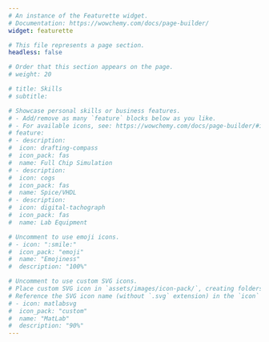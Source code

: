 ```yaml
---
# An instance of the Featurette widget.
# Documentation: https://wowchemy.com/docs/page-builder/
widget: featurette

# This file represents a page section.
headless: false

# Order that this section appears on the page.
# weight: 20

# title: Skills
# subtitle:

# Showcase personal skills or business features.
# - Add/remove as many `feature` blocks below as you like.
# - For available icons, see: https://wowchemy.com/docs/page-builder/#icons
# feature:
# - description: 
#  icon: drafting-compass
#  icon_pack: fas
#  name: Full Chip Simulation
# - description: 
#  icon: cogs
#  icon_pack: fas
#  name: Spice/VHDL
# - description:
#  icon: digital-tachograph
#  icon_pack: fas
#  name: Lab Equipment

# Uncomment to use emoji icons.
# - icon: ":smile:"
#  icon_pack: "emoji"
#  name: "Emojiness"
#  description: "100%"  

# Uncomment to use custom SVG icons.
# Place custom SVG icon in `assets/images/icon-pack/`, creating folders if necessary.
# Reference the SVG icon name (without `.svg` extension) in the `icon` field.
# - icon: matlabsvg
#  icon_pack: "custom"
#  name: "MatLab"
#  description: "90%"
---
```

